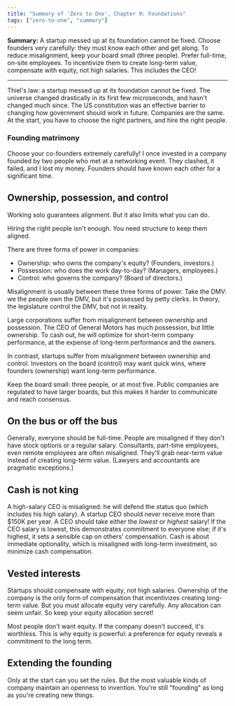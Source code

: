 ```yaml
---
title: "Summary of 'Zero to One', Chapter 9: Foundations"
tags: ["zero-to-one", "summary"]
---
```


**Summary:**
A startup messed up at its foundation cannot be fixed.
Choose founders very carefully:
they must know each other and get along.
To reduce misalignment, keep your board small (three people).
Prefer full-time, on-site employees.
To incentivize them to create long-term value,
compensate with equity, not high salaries.
This includes the CEO!

---

Thiel's law:
a startup messed up at its foundation cannot be fixed.
The universe changed drastically in its first few microseconds,
and hasn't changed much since.
The US constitution was an effective barrier to changing how government should work in future.
Companies are the same.
At the start,
you have to choose the right partners,
and hire the right people.

### Founding matrimony

Choose your co-founders extremely carefully!
I once invested in a company founded by two people who met at a networking event.
They clashed, it failed, and I lost my money.
Founders should have known each other for a significant time.

## Ownership, possession, and control

Working solo guarantees alignment.
But it also limits what you can do.

Hiring the right people isn't enough.
You need structure to keep them aligned.

There are three forms of power in companies:

* Ownership: who owns the company's equity? (Founders, investors.)
* Possession: who does the work day-to-day? (Managers, employees.)
* Control: who governs the company? (Board of directors.)

Misalignment is usually between these three forms of power.
Take the DMV:
we the people own the DMV,
but it's possessed by petty clerks.
In theory, the legislature control the DMV,
but not in reality.

Large corporations suffer from misalignment between ownership and possession.
The CEO of General Motors has much possession, but little ownership.
To cash out,
he will optimize for short-term company performance,
at the expense of long-term performance and the owners.

In contrast, startups suffer from misalignment between ownership and control.
Investors on the board (control) may want quick wins,
where founders (ownership) want long-term performance.

Keep the board small: three people, or at most five.
Public companies are regulated to have larger boards,
but this makes it harder to communicate and reach consensus.

## On the bus or off the bus

Generally, everyone should be full-time.
People are misaligned if they don't have stock options or a regular salary.
Consultants, part-time employees, even remote employees are often misaligned.
They'll grab near-term value instead of creating long-term value.
(Lawyers and accountants are pragmatic exceptions.)

## Cash is not king

A high-salary CEO is misaligned:
he will defend the status quo (which includes his high salary).
A startup CEO should never receive more than $150K per year.
A CEO should take either the _lowest_ or _highest_ salary!
If the CEO salary is lowest, this demonstrates commitment to everyone else;
if it's highest, it sets a sensible cap on others' compensation.
Cash is about immediate optionality,
which is misaligned with long-term investment,
so minimize cash compensation.

## Vested interests

Startups should compensate with equity, not high salaries.
Ownership of the company is the only form of compensation
that incentivizes creating long-term value.
But you must allocate equity very carefully.
Any allocation can seem unfair.
So keep your equity allocation secret!

Most people don't want equity.
If the company doesn't succeed, it's worthless.
This is why equity is powerful:
a preference for equity reveals a commitment to the long term.

## Extending the founding

Only at the start can you set the rules.
But the most valuable kinds of company
maintain an openness to invention.
You're still "founding" as long as you're creating new things.